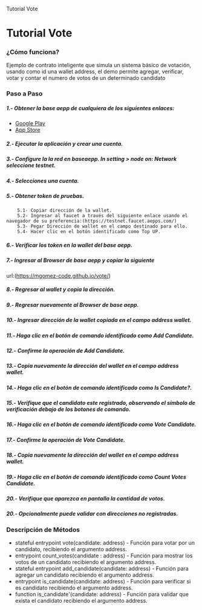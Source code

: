 Tutorial Vote
# Tutorial Vote

### ¿Cómo funciona?  

Ejemplo de contrato inteligente que simula un sistema básico de votación, usando como id una wallet address, el demo permite agregar, verificar, votar y contar el numero de votos de un determinado candidato

### Paso a Paso
#####  1.- Obtener la base aepp de cualquiera de los siguientes enlaces:
  - [Google Play](https://play.google.com/store/apps/details?id=com.aeternity.base)
  - [App Store](https://apps.apple.com/ru/app/base-%C3%A6pp-wallet/id1458655724)
#####  2.- Ejecutar la aplicación y crear una cuenta.
#####  3.- Configure la la red en baseaepp. In setting > node on: Network seleccione testnet.
#####  4.- Selecciones una cuenta.
#####  5.- Obtener token de pruebas.
        5.1- Copiar dirección de la wallet.
        5.2- Ingresar al faucet a través del siguiente enlace usando el navegador de su preferencia:(https://testnet.faucet.aepps.com/)
        5.3- Pegar Dirección de wallet en el campo destinado para ello.
        5.4- Hacer clic en el botón identificado como Top UP.
#####  6.- Verificar los token en la wallet del base aepp.
#####  7.- Ingresar al Browser de base aepp y copiar la siguiente 
url:(https://mgomez-code.github.io/vote/)
#####  8.- Regresar al wallet y copia la dirección.
#####  9.- Regresar nuevamente al Browser de base aepp.
#####  10.- Ingresar dirección de la wallet copiada en el campo address wallet.
#####  11.- Haga clic en el botón de comando identificado como Add Candidate.
#####  12.- Confirme la operación de Add Candidate.
#####  13.- Copia nuevamente la dirección del wallet en el campo address wallet.
#####  14.- Haga clic en el botón de comando identificado como Is Candidate?.
#####  15.- Verifique que el candidato este registrado, observando el símbolo de verificación debajo de los botones de comando.
#####  16.- Haga clic en el botón de comando identificado como Vote Candidate.
#####  17.- Confirme la operación de Vote Candidate.
#####  18.- Copia nuevamente la dirección del wallet en el campo address wallet.
#####  19.- Haga clic en el botón de comando identificado como Count Votes Candidate.
#####  20.- Verifique que aparezca en pantalla la cantidad de votos.
#####  20.- Opcionalmente puede validar con direcciones no registradas.

### Descripción de Métodos
- stateful entrypoint vote(candidate: address) - Función para votar por un candidato, recibiendo el argumento address.
- entrypoint count_votes(candidate : address) - Función para mostrar los votos de un candidato recibiendo el argumento address.
- stateful entrypoint add_candidate(candidate: address) - Función para agregar un candidato recibiendo el argumento address.
- entrypoint is_candidate(candidate: address) - Función para verificar si es candidato recibiendo el argumento address.
- function is_candidate'(candidate: address) - Función para validar que exista el candidato recibiendo el argumento address.
